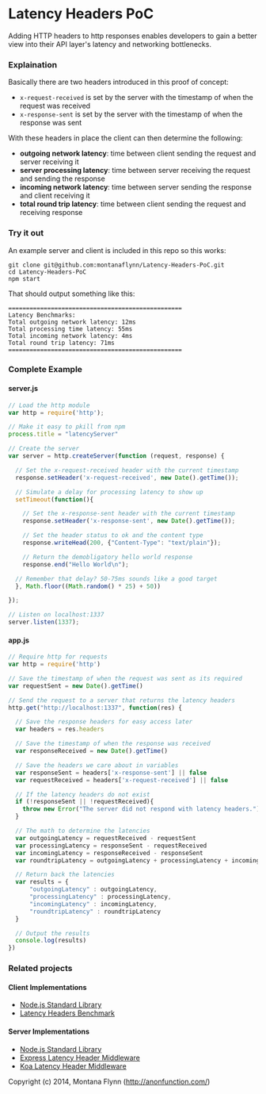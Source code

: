 # Latency Headers PoC

Adding HTTP headers to http responses enables developers to gain a better view into their API layer's latency and networking bottlenecks.

### Explaination

Basically there are two headers introduced in this proof of concept:

- `x-request-received` is set by the server with the timestamp of when the request was received
- `x-response-sent` is set by the server with the timestamp of when the response was sent

With these headers in place the client can then determine the following:

- **outgoing network latency**: time between client sending the request and server receiving it
- **server processing latency**: time between server receiving the request and sending the response
- **incoming network latency**: time between server sending the response and client receiving it
- **total round trip latency**: time between client sending the request and receiving response

### Try it out

An example server and client is included in this repo so this works:

```shell
git clone git@github.com:montanaflynn/Latency-Headers-PoC.git
cd Latency-Headers-PoC
npm start
```

That should output something like this:
    
    =================================================
    Latency Benchmarks:
    Total outgoing network latency: 12ms
    Total processing time latency: 55ms
    Total incoming network latency: 4ms
    Total round trip latency: 71ms
    =================================================

### Complete Example

#### server.js

```js
// Load the http module
var http = require('http');

// Make it easy to pkill from npm
process.title = "latencyServer"

// Create the server
var server = http.createServer(function (request, response) {

  // Set the x-request-received header with the current timestamp
  response.setHeader('x-request-received', new Date().getTime());

  // Simulate a delay for processing latency to show up
  setTimeout(function(){

    // Set the x-response-sent header with the current timestamp
    response.setHeader('x-response-sent', new Date().getTime());

    // Set the header status to ok and the content type
    response.writeHead(200, {"Content-Type": "text/plain"});

    // Return the demobligatory hello world response
    response.end("Hello World\n");

  // Remember that delay? 50-75ms sounds like a good target
  }, Math.floor((Math.random() * 25) + 50))

});

// Listen on localhost:1337
server.listen(1337);
```

#### app.js

```js
// Require http for requests
var http = require('http')

// Save the timestamp of when the request was sent as its required
var requestSent = new Date().getTime()

// Send the request to a server that returns the latency headers
http.get("http://localhost:1337", function(res) {

  // Save the response headers for easy access later
  var headers = res.headers

  // Save the timestamp of when the response was received
  var responseReceived = new Date().getTime()

  // Save the headers we care about in variables
  var responseSent = headers['x-response-sent'] || false
  var requestReceived = headers['x-request-received'] || false

  // If the latency headers do not exist
  if (!responseSent || !requestReceived){
    throw new Error("The server did not respond with latency headers.")
  }

  // The math to determine the latencies
  var outgoingLatency = requestReceived - requestSent
  var processingLatency = responseSent - requestReceived
  var incomingLatency = responseReceived - responseSent
  var roundtripLatency = outgoingLatency + processingLatency + incomingLatency

  // Return back the latencies
  var results = {
      "outgoingLatency" : outgoingLatency,
      "processingLatency" : processingLatency,
      "incomingLatency" : incomingLatency,
      "roundtripLatency" : roundtripLatency
  }

  // Output the results
  console.log(results)
})
```

### Related projects

#### Client Implementations
- [Node.js Standard Library](https://github.com/montanaflynn/Latency-Headers-PoC/blob/master/client.js)
- [Latency Headers Benchmark](https://github.com/montanaflynn/latency-header-benchmark/)

#### Server Implementations

- [Node.js Standard Library](https://github.com/montanaflynn/Latency-Headers-PoC/blob/master/examples/node-standard-http/index.js)
- [Express Latency Header Middleware](https://github.com/montanaflynn/express-latency-headers)
- [Koa Latency Header Middleware](https://github.com/montanaflynn/koa-latency-headers)

Copyright (c) 2014, Montana Flynn (http://anonfunction.com/)
